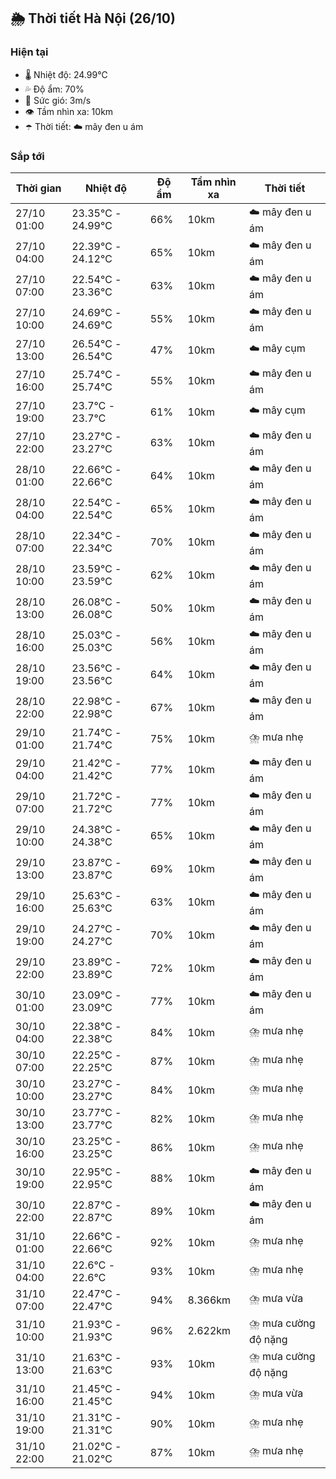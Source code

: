 ## 🌦️ Thời tiết Hà Nội (26/10)

### Hiện tại

- 🌡️ Nhiệt độ: 24.99℃
- 💦 Độ ẩm: 70%
- 💨 Sức gió: 3m/s
- 👁️ Tầm nhìn xa: 10km
- ☂️ Thời tiết: ☁️ mây đen u ám

### Sắp tới

| Thời gian | Nhiệt độ | Độ ẩm | Tầm nhìn xa | Thời tiết |
| --- | --- | --- | --- | --- |
| 27/10 01:00 | 23.35℃ - 24.99℃ | 66% | 10km | ☁️ mây đen u ám |
| 27/10 04:00 | 22.39℃ - 24.12℃ | 65% | 10km | ☁️ mây đen u ám |
| 27/10 07:00 | 22.54℃ - 23.36℃ | 63% | 10km | ☁️ mây đen u ám |
| 27/10 10:00 | 24.69℃ - 24.69℃ | 55% | 10km | ☁️ mây đen u ám |
| 27/10 13:00 | 26.54℃ - 26.54℃ | 47% | 10km | ☁️ mây cụm |
| 27/10 16:00 | 25.74℃ - 25.74℃ | 55% | 10km | ☁️ mây đen u ám |
| 27/10 19:00 | 23.7℃ - 23.7℃ | 61% | 10km | ☁️ mây cụm |
| 27/10 22:00 | 23.27℃ - 23.27℃ | 63% | 10km | ☁️ mây đen u ám |
| 28/10 01:00 | 22.66℃ - 22.66℃ | 64% | 10km | ☁️ mây đen u ám |
| 28/10 04:00 | 22.54℃ - 22.54℃ | 65% | 10km | ☁️ mây đen u ám |
| 28/10 07:00 | 22.34℃ - 22.34℃ | 70% | 10km | ☁️ mây đen u ám |
| 28/10 10:00 | 23.59℃ - 23.59℃ | 62% | 10km | ☁️ mây đen u ám |
| 28/10 13:00 | 26.08℃ - 26.08℃ | 50% | 10km | ☁️ mây đen u ám |
| 28/10 16:00 | 25.03℃ - 25.03℃ | 56% | 10km | ☁️ mây đen u ám |
| 28/10 19:00 | 23.56℃ - 23.56℃ | 64% | 10km | ☁️ mây đen u ám |
| 28/10 22:00 | 22.98℃ - 22.98℃ | 67% | 10km | ☁️ mây đen u ám |
| 29/10 01:00 | 21.74℃ - 21.74℃ | 75% | 10km | ⛈️ mưa nhẹ |
| 29/10 04:00 | 21.42℃ - 21.42℃ | 77% | 10km | ☁️ mây đen u ám |
| 29/10 07:00 | 21.72℃ - 21.72℃ | 77% | 10km | ☁️ mây đen u ám |
| 29/10 10:00 | 24.38℃ - 24.38℃ | 65% | 10km | ☁️ mây đen u ám |
| 29/10 13:00 | 23.87℃ - 23.87℃ | 69% | 10km | ☁️ mây đen u ám |
| 29/10 16:00 | 25.63℃ - 25.63℃ | 63% | 10km | ☁️ mây đen u ám |
| 29/10 19:00 | 24.27℃ - 24.27℃ | 70% | 10km | ☁️ mây đen u ám |
| 29/10 22:00 | 23.89℃ - 23.89℃ | 72% | 10km | ☁️ mây đen u ám |
| 30/10 01:00 | 23.09℃ - 23.09℃ | 77% | 10km | ☁️ mây đen u ám |
| 30/10 04:00 | 22.38℃ - 22.38℃ | 84% | 10km | ⛈️ mưa nhẹ |
| 30/10 07:00 | 22.25℃ - 22.25℃ | 87% | 10km | ⛈️ mưa nhẹ |
| 30/10 10:00 | 23.27℃ - 23.27℃ | 84% | 10km | ⛈️ mưa nhẹ |
| 30/10 13:00 | 23.77℃ - 23.77℃ | 82% | 10km | ⛈️ mưa nhẹ |
| 30/10 16:00 | 23.25℃ - 23.25℃ | 86% | 10km | ⛈️ mưa nhẹ |
| 30/10 19:00 | 22.95℃ - 22.95℃ | 88% | 10km | ☁️ mây đen u ám |
| 30/10 22:00 | 22.87℃ - 22.87℃ | 89% | 10km | ☁️ mây đen u ám |
| 31/10 01:00 | 22.66℃ - 22.66℃ | 92% | 10km | ⛈️ mưa nhẹ |
| 31/10 04:00 | 22.6℃ - 22.6℃ | 93% | 10km | ⛈️ mưa nhẹ |
| 31/10 07:00 | 22.47℃ - 22.47℃ | 94% | 8.366km | ⛈️ mưa vừa |
| 31/10 10:00 | 21.93℃ - 21.93℃ | 96% | 2.622km | ⛈️ mưa cường độ nặng |
| 31/10 13:00 | 21.63℃ - 21.63℃ | 93% | 10km | ⛈️ mưa cường độ nặng |
| 31/10 16:00 | 21.45℃ - 21.45℃ | 94% | 10km | ⛈️ mưa vừa |
| 31/10 19:00 | 21.31℃ - 21.31℃ | 90% | 10km | ⛈️ mưa nhẹ |
| 31/10 22:00 | 21.02℃ - 21.02℃ | 87% | 10km | ⛈️ mưa nhẹ |
